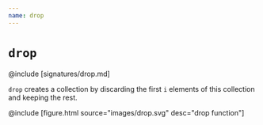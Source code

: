 ```yaml
---
name: drop
---
```


# `drop`

@include [signatures/drop.md]

`drop` creates a collection by discarding the first `i` elements of this collection and keeping the rest.

@include [figure.html source="images/drop.svg" desc="drop function"]
